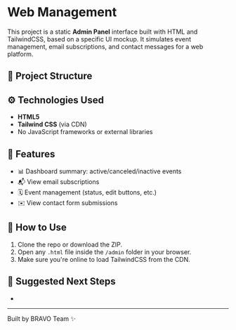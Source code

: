 # Web Management

This project is a static **Admin Panel** interface built with HTML and TailwindCSS, based on a specific UI mockup. It simulates event management, email subscriptions, and contact messages for a web platform.

## 📁 Project Structure


## ⚙️ Technologies Used

- **HTML5**
- **Tailwind CSS** (via CDN)
- No JavaScript frameworks or external libraries

## 📌 Features

- 📊 Dashboard summary: active/canceled/inactive events
- 📬 View email subscriptions
- 🗓️ Event management (status, edit buttons, etc.)
- ✉️ View contact form submissions

## 🚀 How to Use

1. Clone the repo or download the ZIP.
2. Open any `.html` file inside the `/admin` folder in your browser.
3. Make sure you're online to load TailwindCSS from the CDN.

## 🧩 Suggested Next Steps
-
---

Built by BRAVO Team ✨
